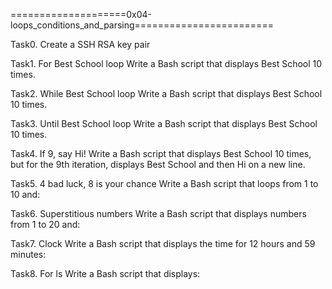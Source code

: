 ====================0x04-loops_conditions_and_parsing========================

Task0. Create a SSH RSA key pair

Task1. For Best School loop
Write a Bash script that displays Best School 10 times.

Task2. While Best School loop
Write a Bash script that displays Best School 10 times.

Task3. Until Best School loop
Write a Bash script that displays Best School 10 times.

Task4. If 9, say Hi!
Write a Bash script that displays Best School 10 times, but for the 9th iteration, displays Best School and then Hi on a new line.

Task5. 4 bad luck, 8 is your chance
Write a Bash script that loops from 1 to 10 and:

Task6. Superstitious numbers
Write a Bash script that displays numbers from 1 to 20 and:

Task7. Clock
Write a Bash script that displays the time for 12 hours and 59 minutes:

Task8. For ls
Write a Bash script that displays:
